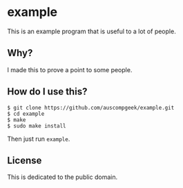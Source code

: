 # example
This is an example program that is useful to a lot of people.

## Why?
I made this to prove a point to some people.

## How do I use this?
```console
$ git clone https://github.com/auscompgeek/example.git
$ cd example
$ make
$ sudo make install
```

Then just run `example`.

## License
This is dedicated to the public domain.
